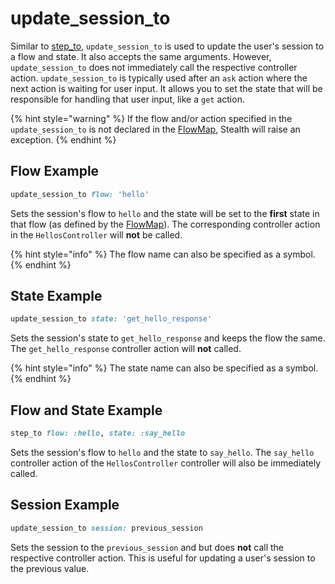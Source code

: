# update\_session\_to

Similar to [step\_to](step\_to.md), `update_session_to` is used to update the user's session to a flow and state. It also accepts the same arguments. However, `update_session_to` does not immediately call the respective controller action. `update_session_to` is typically used after an `ask` action where the next action is waiting for user input. It allows you to set the state that will be responsible for handling that user input, like a `get` action.

{% hint style="warning" %}
If the flow and/or action specified in the `update_session_to` is not declared in the [FlowMap](../../flows/flowmap.md), Stealth will raise an exception.
{% endhint %}

## Flow Example

```ruby
update_session_to flow: 'hello'
```

Sets the session's flow to `hello` and the state will be set to the **first** state in that flow (as defined by the [FlowMap](../../flows/flowmap.md)). The corresponding controller action in the `HellosController` will **not** be called.

{% hint style="info" %}
The flow name can also be specified as a symbol.
{% endhint %}

## State Example

```ruby
update_session_to state: 'get_hello_response'
```

Sets the session's state to `get_hello_response` and keeps the flow the same. The `get_hello_response` controller action will **not** called.

{% hint style="info" %}
The state name can also be specified as a symbol.
{% endhint %}

## Flow and State Example

```ruby
step_to flow: :hello, state: :say_hello
```

Sets the session's flow to `hello` and the state to `say_hello`. The `say_hello` controller action of the `HellosController` controller will also be immediately called.

## Session Example

```ruby
update_session_to session: previous_session
```

Sets the session to the `previous_session` and but does **not** call the respective controller action. This is useful for updating a user's session to the previous value.
